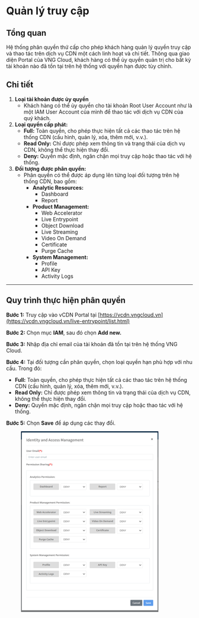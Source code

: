 # Quản lý truy cập

## Tổng quan

Hệ thống phân quyền thứ cấp cho phép khách hàng quản lý quyền truy cập và thao tác trên dịch vụ CDN một cách linh hoạt và chi tiết. Thông qua giao diện Portal của VNG Cloud, khách hàng có thể ủy quyền quản trị cho bất kỳ tài khoản nào đã tồn tại trên hệ thống với quyền hạn được tùy chỉnh.

## Chi tiết

1. **Loại tài khoản được ủy quyền**
   * Khách hàng có thể ủy quyền cho tài khoản Root User Account như là một IAM User Account của mình để thao tác với dịch vụ CDN của quý khách.
2. **Loại quyền cấp phát:**
   * **Full:** Toàn quyền, cho phép thực hiện tất cả các thao tác trên hệ thống CDN (cấu hình, quản lý, xóa, thêm mới, v.v.).
   * **Read Only:** Chỉ được phép xem thông tin và trạng thái của dịch vụ CDN, không thể thực hiện thay đổi.
   * **Deny:** Quyền mặc định, ngăn chặn mọi truy cập hoặc thao tác với hệ thống.
3. **Đối tượng được phân quyền:**
   * Phân quyền có thể được áp dụng lên từng loại đối tượng trên hệ thống CDN, bao gồm:
     * **Analytic Resources:**
       * Dashboard
       * Report
     * **Product Management:**
       * Web Accelerator
       * Live Entrypoint
       * Object Download
       * Live Streaming
       * Video On Demand
       * Certificate
       * Purge Cache
     * **System Management:**
       * Profile
       * API Key
       * Activity Logs

***

## **Quy trình thực hiện phân quyền**

**Bước 1:** Truy cập vào vCDN Portal tại [https://vcdn.vngcloud.vn](https://vcdn.vngcloud.vn/live-entrypoint/list.html)

**Bước 2:** Chọn mục **IAM**, sau đó chọn **Add new.**

**Bước 3:** Nhập địa chỉ email của tài khoản đã tồn tại trên hệ thống VNG Cloud.

**Bước 4:** Tại đối tượng cần phân quyền, chọn loại quyền hạn phù hợp với nhu cầu. Trong đó:&#x20;

* **Full:** Toàn quyền, cho phép thực hiện tất cả các thao tác trên hệ thống CDN (cấu hình, quản lý, xóa, thêm mới, v.v.).
* **Read Only:** Chỉ được phép xem thông tin và trạng thái của dịch vụ CDN, không thể thực hiện thay đổi.
* **Deny:** Quyền mặc định, ngăn chặn mọi truy cập hoặc thao tác với hệ thống.

**Bước 5:** Chọn **Save** để áp dụng các thay đổi.

<figure><img src="../.gitbook/assets/image (3) (1) (1) (1) (1) (1) (1) (1) (1) (1) (1) (1) (1).png" alt="" width="371"><figcaption></figcaption></figure>
